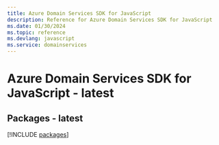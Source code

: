 ```yaml
---
title: Azure Domain Services SDK for JavaScript
description: Reference for Azure Domain Services SDK for JavaScript
ms.date: 01/30/2024
ms.topic: reference
ms.devlang: javascript
ms.service: domainservices
---
```

# Azure Domain Services SDK for JavaScript - latest
## Packages - latest
[!INCLUDE [packages](domain-services-index.md)]